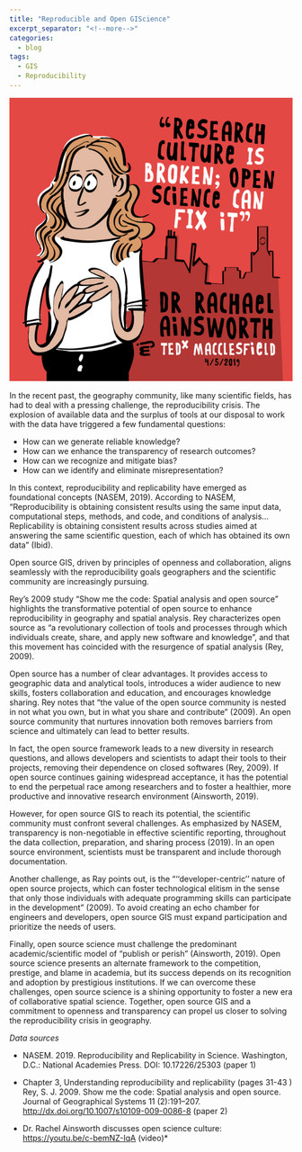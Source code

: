 ```yaml
---
title: "Reproducible and Open GIScience"
excerpt_separator: "<!--more-->"
categories:
  - blog
tags:
  - GIS
  - Reproducibility
---
```


![](https://raw.githubusercontent.com/rainsworth/rainsworth.github.io/master/assets/img/posts/TEDxMacc/TEDx_Macc5_2019_Rachael.jpg)

In the recent past, the geography community, like many scientific fields, has had to deal with a pressing challenge, the reproducibility crisis. The explosion of available data and the surplus of tools at our disposal to work with the data have triggered a few fundamental questions: 

- How can we generate reliable knowledge? 
- How can we enhance the transparency of research outcomes?
- How can we recognize and mitigate bias? 
- How can we identify and eliminate misrepresentation?

In this context, reproducibility and replicability have emerged as foundational concepts (NASEM, 2019). According to NASEM, “Reproducibility is obtaining consistent results using the same input data, computational steps, methods, and code, and conditions of analysis… Replicability is obtaining consistent results across studies aimed at answering the same scientific question, each of which has obtained its own data” (Ibid).

Open source GIS, driven by principles of openness and collaboration, aligns seamlessly with the reproducibility goals geographers and the scientific community are increasingly pursuing. 

Rey’s 2009 study “Show me the code: Spatial analysis and open source” highlights the transformative potential of open source to enhance reproducibility in geography and spatial analysis. Rey characterizes open source as “a revolutionary collection of tools and processes through which individuals create, share, and apply new software and knowledge”, and that this movement has coincided with the resurgence of spatial analysis (Rey, 2009). 

Open source has a number of clear advantages. It provides access to geographic data and analytical tools, introduces a wider audience to new skills, fosters collaboration and education, and encourages knowledge sharing. Rey notes that “the value of the open source community is nested in not what you own, but in what you share and contribute” (2009). An open source community that nurtures innovation both removes barriers from science and ultimately can lead to better results. 

In fact, the open source framework leads to a new diversity in research questions, and allows developers and scientists to adapt their tools to their projects, removing their dependence on closed softwares (Rey, 2009). If open source continues gaining widespread acceptance, it has the potential to end the perpetual race among researchers and to foster a healthier, more productive and innovative research environment (Ainsworth, 2019). 

However, for open source GIS to reach its potential, the scientific community must confront several challenges. As emphasized by NASEM, transparency is non-negotiable in effective scientific reporting, throughout the data collection, preparation, and sharing process (2019). In an open source environment, scientists must be transparent and include thorough documentation. 

Another challenge, as Ray points out, is the “‘‘developer-centric’’ nature of open source projects, which can foster technological elitism in the sense that only those individuals with adequate programming skills can participate in the development” (2009). To avoid creating an echo chamber for engineers and developers, open source GIS must expand participation and prioritize the needs of users.

Finally, open source science must challenge the predominant academic/scientific model of “publish or perish” (Ainsworth, 2019). Open source science presents an alternate framework to the competition, prestige, and blame in academia, but its success depends on its recognition and adoption by prestigious institutions. If we can overcome these challenges, open source science is a shining opportunity to foster a new era of collaborative spatial science. Together, open source GIS and a commitment to openness and transparency can propel us closer to solving the reproducibility crisis in geography.


_Data sources_

* NASEM. 2019. Reproducibility and Replicability in Science. Washington, D.C.: National Academies Press. DOI: 10.17226/25303 (paper 1)

* Chapter 3, Understanding reproducibility and replicability (pages 31-43 )
Rey, S. J. 2009. Show me the code: Spatial analysis and open source. Journal of Geographical Systems 11 (2):191–207. http://dx.doi.org/10.1007/s10109-009-0086-8 (paper 2)

* Dr. Rachel Ainsworth discusses open science culture: https://youtu.be/c-bemNZ-IqA (video)* 